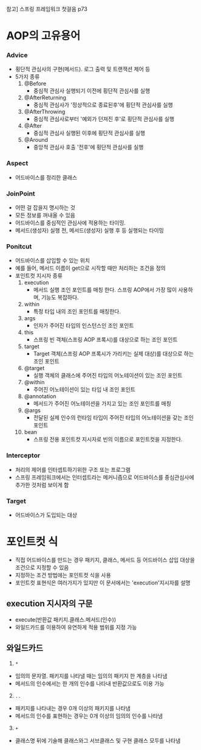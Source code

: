 참고] 스프링 프레임워크 첫걸음 p73

# AOP의 고유용어
### Advice
- 횡단적 관심사의 구현(메서드). 로그 출력 및 트랜잭션 제어 등
- 5가지 종류
    1. @Before
        - 중심적 관심사 실행되기 이전에 횡단적 관심사를 실행
    2. @AfterReturning
        - 중심적 관심사가 '정상적으로 종료된후'에 횡단적 관심사를 실행
    3. @AfterThrowing
        - 중심적 관심사로부터 '예외가 던져진 후'로 횡단적 관심사를 실행
    4. @After
        - 중심적 관심사 실행된 이후에 횡단적 관심사를 실행
    5. @Around
        - 중앙적 관심사 호출 '전후'에 횡단적 관심사를 실행
### Aspect
- 어드바이스를 정리한 클래스
### JoinPoint
- 어떤 걸 잡을지 명시하는 것
- 모든 정보를 꺼내올 수 있음
- 어드바이스를 중심적인 관심사에 적용하는 타이밍.
- 메서드(생성자) 실행 전, 메서드(생성자) 실행 후 등 실행되는 타이밍

### Ponitcut
- 어드바이스를 삽입할 수 있는 위치
- 예를 들어, 메서드 이름이 get으로 시작할 때만 처리하는 조건을 정의
- 포인트컷 지시자 종류
    1. execution 
        - 메서드 실행 조인 포인트를 매칭 한다. 스프링 AOP에서 가장 많이 사용하며, 기능도 복잡하다.
    2. within 
        - 특정 타입 내의 조인 포인트를 매칭한다.
    3. args 
        - 인자가 주어진 타입의 인스턴스인 조인 포인트
    4. this 
        - 스프링 빈 객체(스프링 AOP 프록시)를 대상으로 하는 조인 포인트
    5. target 
        - Target 객체(스프링 AOP 프록시가 가리키는 실제 대상)를 대상으로 하는 조인 포인트
    6. @target 
        - 실행 객체의 클래스에 주어진 타입의 어노테이션이 있는 조인 포인트
    7. @within 
        - 주어진 어노테이션이 있는 타입 내 조인 포인트
    8. @annotation 
        - 메서드가 주어진 어노테이션을 가지고 있는 조인 포인트를 매칭
    9. @args 
        - 전달된 실제 인수의 런타임 타입이 주어진 타입의 어노테이션을 갖는 조인 포인트
    10. bean 
        - 스프링 전용 포인트컷 지시자로 빈의 이름으로 포인트컷을 지정한다.
### Interceptor
- 처리의 제어를 인터셉트하기위한 구조 또는 프로그램
- 스프링 프레임워크에서는 인터셉트라는 메커니즘으로 어드바이스를 중심관심사에 추가한 것처럼 보이게 함
### Target
- 어드바이스가 도입되는 대상


# 포인트컷 식
- 직접 어드바이스를 만드는 경우 패키지, 클래스, 메서드 등 어드바이스 삽입 대상을 조건으로 지정할 수 있음
- 지정하는 조건 방법에는 포인트컷 식을 사용
- 포인트컷 표현식은 여러가지가 있지만 이 문서에서는 'execution'지시자를 설명

## execution 지시자의 구문
- execute(반환값 패키지.클래스.메서드(인수))
- 와일드카드를 이용하여 유연하게 적용 범위를 지정 가능

## 와일드카드
1. ```*```
- 임의의 문자열. 패키지를 나타낼 때는 임의의 패키지 한 계층을 나타냄
- 메서드의 인수에서는 한 개의 인수를 나타내 반환값으로도 이용 가능
2. ```..```
- 패키지를 나타내는 경우 0개 이상의 패키지를 나타냄
- 메서드의 인수를 표현하는 경우는 0개 이상의 임의의 인수를 나타냄
3. ```+```
- 클래스명 뒤에 기술해 클래스와그 서브클래스 및 구현 클래스 모두를 나타냄
 

